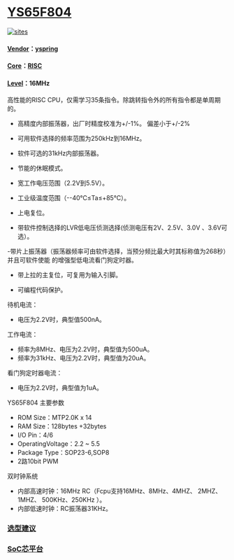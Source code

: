 ﻿# [YS65F804](https://github.com/SoCXin/YS65F804)

[![sites](http://182.61.61.133/link/resources/SoC.png)](http://www.SoC.Xin)

#### [Vendor](https://github.com/SoCXin/Vendor)：[yspring](https://github.com/SoCXin/yspring)
#### [Core](https://github.com/SoCXin/STM8)：[RISC](https://github.com/SoCXin/RISC)
#### [Level](https://github.com/SoCXin/Level)：16MHz

高性能的RISC CPU，仅需学习35条指令。除跳转指令外的所有指令都是单周期的。

- 高精度内部振荡器，出厂时精度校准为+/-1%。 偏差小于+/-2%

- 可用软件选择的频率范围为250kHz到16MHz。

- 软件可选的31kHz内部振荡器。

- 节能的休眠模式。

- 宽工作电压范围（2.2V到5.5V）。

- 工业级温度范围（--40℃≤Ta≤+85℃）。

- 上电复位。

- 带软件控制选择的LVR低电压侦测选择(侦测电压有2V、2.5V、3.0V 、3.6V可选）。

-带片上振荡器（振荡器频率可由软件选择，当预分频比最大时其标称值为268秒）并且可软件使能 的增强型低电流看门狗定时器。

- 带上拉的主复位，可复用为输入引脚。

- 可编程代码保护。



待机电流：

- 电压为2.2V时，典型值500nA。

工作电流：

- 频率为8MHz、电压为2.2V时，典型值为500uA。
- 频率为31kHz、电压为2.2V时，典型值为20uA。

看门狗定时器电流：

- 电压为2.2V时，典型值为1uA。

YS65F804 主要参数
- ROM Size：MTP2.0K x 14
- RAM Size：128bytes +32bytes
- I/O Pin：4/6
- OperatingVoltage：2.2 ~ 5.5
- Package Type：SOP23-6,SOP8
- 2路10bit PWM


双时钟系统

- 内部高速时钟：16MHz RC（Fcpu支持16MHz、8MHz、4MHZ、 2MHZ、 1MHZ、 500KHz、250KHz ）。
- 内部低速时钟：RC振荡器31KHz。

### [选型建议](https://github.com/SoCXin)


###  [SoC芯平台](http://www.SoC.Xin)
